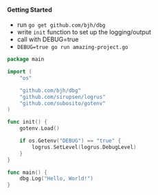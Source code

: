 #### Getting Started

- run `go get github.com/bjh/dbg`
- write `init` function to set up the logging/output
- call with DEBUG=true
- `DEBUG=true go run amazing-project.go`


```go
package main

import (
	"os"

	"github.com/bjh/dbg"
	"github.com/sirupsen/logrus"
	"github.com/subosito/gotenv"
)

func init() {
	gotenv.Load()

	if os.Getenv("DEBUG") == "true" {
		logrus.SetLevel(logrus.DebugLevel)
	}
}

func main() {
	dbg.Log("Hello, World!")
}
```
